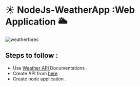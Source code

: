 # :sunny: NodeJs-WeatherApp :Web Application :sun_behind_large_cloud:

![weatherforec](https://user-images.githubusercontent.com/49508237/75627806-93084b00-5bf9-11ea-8c6b-a864156d111c.jpg)

## Steps to follow :

- Use [Weather API ](https://openweathermap.org/) Documentations .
- Create API from [here](https://openweathermap.org/appid) .
- Create node application .
